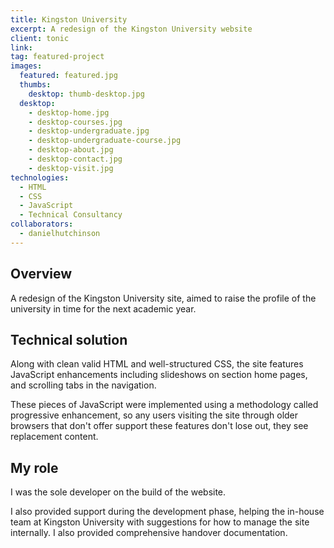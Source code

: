 ```yaml
---
title: Kingston University
excerpt: A redesign of the Kingston University website
client: tonic
link:
tag: featured-project
images:
  featured: featured.jpg
  thumbs:
    desktop: thumb-desktop.jpg
  desktop:
    - desktop-home.jpg
    - desktop-courses.jpg
    - desktop-undergraduate.jpg
    - desktop-undergraduate-course.jpg
    - desktop-about.jpg
    - desktop-contact.jpg
    - desktop-visit.jpg
technologies:
  - HTML
  - CSS
  - JavaScript
  - Technical Consultancy
collaborators:
  - danielhutchinson
---
```


## Overview

A redesign of the Kingston University site, aimed to raise the profile of the university in time for the next academic year.

## Technical solution

Along with clean valid HTML and well-structured CSS, the site features JavaScript enhancements including slideshows on section home pages, and scrolling tabs in the navigation.

These pieces of JavaScript were implemented using a methodology called progressive enhancement, so any users visiting the site through older browsers that don't offer support these features don't lose out, they see replacement content.

## My role

I was the sole developer on the build of the website.

I also provided support during the development phase, helping the in-house team at Kingston University with suggestions for how to manage the site internally. I also provided comprehensive handover documentation.
